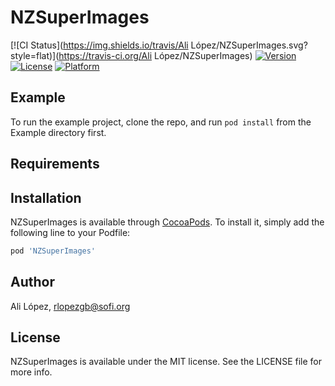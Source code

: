 # NZSuperImages

[![CI Status](https://img.shields.io/travis/Ali López/NZSuperImages.svg?style=flat)](https://travis-ci.org/Ali López/NZSuperImages)
[![Version](https://img.shields.io/cocoapods/v/NZSuperImages.svg?style=flat)](https://cocoapods.org/pods/NZSuperImages)
[![License](https://img.shields.io/cocoapods/l/NZSuperImages.svg?style=flat)](https://cocoapods.org/pods/NZSuperImages)
[![Platform](https://img.shields.io/cocoapods/p/NZSuperImages.svg?style=flat)](https://cocoapods.org/pods/NZSuperImages)

## Example

To run the example project, clone the repo, and run `pod install` from the Example directory first.

## Requirements

## Installation

NZSuperImages is available through [CocoaPods](https://cocoapods.org). To install
it, simply add the following line to your Podfile:

```ruby
pod 'NZSuperImages'
```

## Author

Ali López, rlopezgb@sofi.org

## License

NZSuperImages is available under the MIT license. See the LICENSE file for more info.
